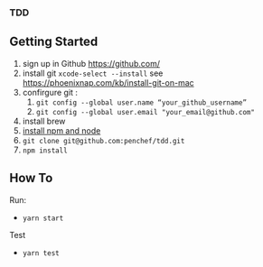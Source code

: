 ### TDD

## Getting Started

1. sign up in Github https://github.com/
1. install git `xcode-select --install`  see https://phoenixnap.com/kb/install-git-on-mac
1. confirgure git :
   1. `git config --global user.name “your_github_username”`
   1. `git config --global user.email "your_email@github.com"`
1. install brew 
1. [install npm and node](https://treehouse.github.io/installation-guides/mac/node-mac.html)
1. `git clone git@github.com:penchef/tdd.git`
1. `npm install`

## How To

Run:
- `yarn start`

Test
- `yarn test`
